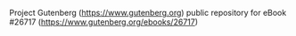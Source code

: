 Project Gutenberg (https://www.gutenberg.org) public repository for eBook #26717 (https://www.gutenberg.org/ebooks/26717)
